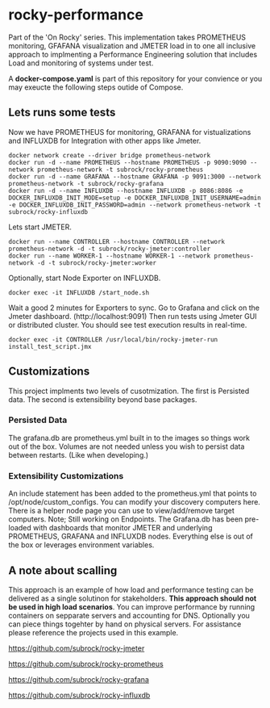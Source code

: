 # rocky-performance
Part of the 'On Rocky' series. This implementation takes PROMETHEUS monitoring, GFAFANA visualization and JMETER load in to one all inclusive approach to implmenting a Performance Engineering solution that includes Load and monitoring of systems under test. 

A **docker-compose.yaml** is part of this repository for your convience or you may exeucte the following steps outide of Compose. 

## Lets runs some tests
Now we have PROMETHEUS for monitoring, GRAFANA for vistualizations and INFLUXDB for Integration with other apps like Jmeter. 

```
docker network create --driver bridge prometheus-network
docker run -d --name PROMETHEUS --hostname PROMETHEUS -p 9090:9090 --network prometheus-network -t subrock/rocky-prometheus
docker run -d --name GRAFANA --hostname GRAFANA -p 9091:3000 --network prometheus-network -t subrock/rocky-grafana
docker run -d --name INFLUXDB --hostname INFLUXDB -p 8086:8086 -e DOCKER_INFLUXDB_INIT_MODE=setup -e DOCKER_INFLUXDB_INIT_USERNAME=admin -e DOCKER_INFLUXDB_INIT_PASSWORD=admin --network prometheus-network -t subrock/rocky-influxdb
```
Lets start JMETER.
```
docker run --name CONTROLLER --hostname CONTROLLER --network prometheus-network -d -t subrock/rocky-jmeter:controller
docker run --name WORKER-1 --hostname WORKER-1 --network prometheus-network -d -t subrock/rocky-jmeter:worker
```
Optionally, start Node Exporter on INFLUXDB. 
```
docker exec -it INFLUXDB /start_node.sh
```
Wait a good 2 minutes for Exporters to sync. Go to Grafana and click on the Jmeter dashboard. (http://localhost:9091) Then run tests using Jmeter GUI or distributed cluster. You should see test execution results in real-time. 
```
docker exec -it CONTROLLER /usr/local/bin/rocky-jmeter-run install_test_script.jmx
```
## Customizations
This project implments two levels of cusotmization. The first is Persisted data. The second is extensibility beyond base packages. 
### Persisted Data
The grafana.db are prometheus.yml built in to the images so things work out of the box. Volumes are not needed unless you wish to persist data between restarts. (Like when developing.) 
### Extensibility Customizations
An include statement has been added to the prometheus.yml that points to /opt/node/custom_configs. You can modify your discovery computers here. There is a helper node page you can use to view/add/remove target computers. Note; Still working on Endpoints. The Grafana.db has been pre-loaded with dashboards that monitor JMETER and underlying PROMETHEUS, GRAFANA and INFLUXDB nodes. Everything else is out of the box or leverages environment variables. 
## A note about scalling
This approach is an example of how load and performance testing can be delivered as a single solutinon for stakeholders. **This approach should not be used in high load scenarios**. You can improve performance by running containers on sepparate servers and accounting for DNS. Optionally you can piece things togehter by hand on physical servers. For assistance please reference the projects used in this example. 

https://github.com/subrock/rocky-jmeter

https://github.com/subrock/rocky-prometheus

https://github.com/subrock/rocky-grafana

https://github.com/subrock/rocky-influxdb
